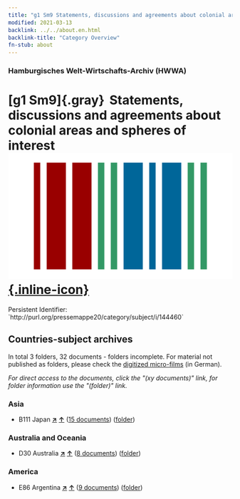 ```yaml
---
title: "g1 Sm9 Statements, discussions and agreements about colonial areas and spheres of interest"
modified: 2021-03-13
backlink: ../../about.en.html
backlink-title: "Category Overview"
fn-stub: about
---
```


### Hamburgisches Welt-Wirtschafts-Archiv (HWWA)

# [g1 Sm9]{.gray}&#8201; Statements, discussions and agreements about colonial areas and spheres of interest &#160; [![Wikidata](/images/Wikidata-logo.svg "Wikidata"){.inline-icon}](http://www.wikidata.org/entity/Q104699757)

<div class="hint">Persistent Identifier: `http://purl.org/pressemappe20/category/subject/i/144460`</div>







## Countries-subject archives





In total 3 folders, 32 documents - folders incomplete.
For material not published as folders, please check the [digitized micro-films](/film/h1_sh.de.html) (in German).

_For direct access to the documents, click the "(xy documents)" link, for folder information use the "(folder)" link._



### Asia

- B111 Japan [**&nearr;**](../../../geo/i/141272/about.en.html "Japan (all folders)") [**&uarr;**](../../../geo/about.en.html#B111 "Country category system") (<a href="https://pm20.zbw.eu/iiifview/folder/sh/141272,144460" title="about: Japan : Statements, discussions and agreements about colonial areas and spheres of interest" target="_blank">15 documents</a>) ([folder](../../../../folder/sh/1412xx/141272/1444xx/144460/about.en.html))

### Australia and Oceania

- D30 Australia [**&nearr;**](../../../geo/i/141621/about.en.html "Australia (all folders)") [**&uarr;**](../../../geo/about.en.html#D30 "Country category system") (<a href="https://pm20.zbw.eu/iiifview/folder/sh/141621,144460" title="about: Australia : Statements, discussions and agreements about colonial areas and spheres of interest" target="_blank">8 documents</a>) ([folder](../../../../folder/sh/1416xx/141621/1444xx/144460/about.en.html))

### America

- E86 Argentina [**&nearr;**](../../../geo/i/141692/about.en.html "Argentina (all folders)") [**&uarr;**](../../../geo/about.en.html#E86 "Country category system") (<a href="https://pm20.zbw.eu/iiifview/folder/sh/141692,144460" title="about: Argentina : Statements, discussions and agreements about colonial areas and spheres of interest" target="_blank">9 documents</a>) ([folder](../../../../folder/sh/1416xx/141692/1444xx/144460/about.en.html))








